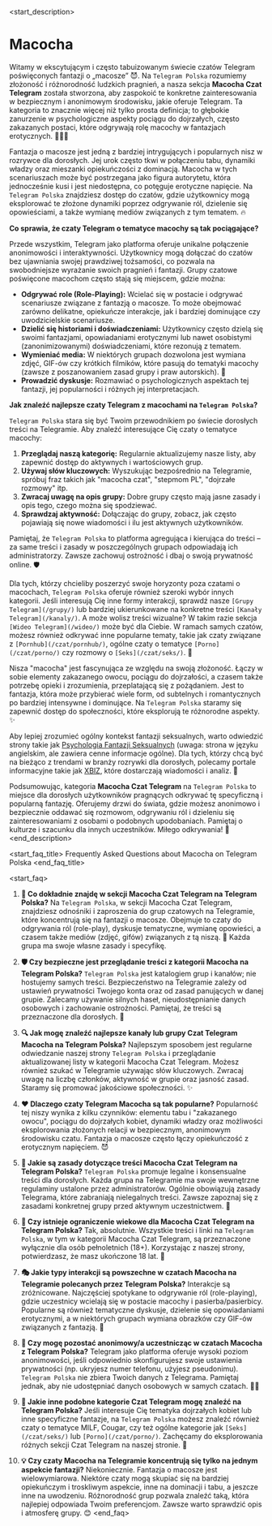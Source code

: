 <start_description>
# Macocha

Witamy w ekscytującym i często tabuizowanym świecie czatów Telegram poświęconych fantazji o „macosze” 😈. Na `Telegram Polska` rozumiemy złożoność i różnorodność ludzkich pragnień, a nasza sekcja **Macocha Czat Telegram** została stworzona, aby zaspokoić te konkretne zainteresowania w bezpiecznym i anonimowym środowisku, jakie oferuje Telegram. Ta kategoria to znacznie więcej niż tylko prosta definicja; to głębokie zanurzenie w psychologiczne aspekty pociągu do dojrzałych, często zakazanych postaci, które odgrywają rolę macochy w fantazjach erotycznych. 👩‍👦‍👦

Fantazja o macosze jest jedną z bardziej intrygujących i popularnych nisz w rozrywce dla dorosłych. Jej urok często tkwi w połączeniu tabu, dynamiki władzy oraz mieszanki opiekuńczości z dominacją. Macocha w tych scenariuszach może być postrzegana jako figura autorytetu, która jednocześnie kusi i jest niedostępna, co potęguje erotyczne napięcie. Na `Telegram Polska` znajdziesz dostęp do czatów, gdzie użytkownicy mogą eksplorować te złożone dynamiki poprzez odgrywanie ról, dzielenie się opowieściami, a także wymianę mediów związanych z tym tematem. 🔥

**Co sprawia, że czaty Telegram o tematyce macochy są tak pociągające?**

Przede wszystkim, Telegram jako platforma oferuje unikalne połączenie anonimowości i interaktywności. Użytkownicy mogą dołączać do czatów bez ujawniania swojej prawdziwej tożsamości, co pozwala na swobodniejsze wyrażanie swoich pragnień i fantazji. Grupy czatowe poświęcone macochom często stają się miejscem, gdzie można:
*   **Odgrywać role (Role-Playing):** Wcielać się w postacie i odgrywać scenariusze związane z fantazją o macosze. To może obejmować zarówno delikatne, opiekuńcze interakcje, jak i bardziej dominujące czy uwodzicielskie scenariusze.
*   **Dzielić się historiami i doświadczeniami:** Użytkownicy często dzielą się swoimi fantazjami, opowiadaniami erotycznymi lub nawet osobistymi (zanonimizowanymi) doświadczeniami, które rezonują z tematem.
*   **Wymieniać media:** W niektórych grupach dozwolona jest wymiana zdjęć, GIF-ów czy krótkich filmików, które pasują do tematyki macochy (zawsze z poszanowaniem zasad grupy i praw autorskich). 🔞
*   **Prowadzić dyskusje:** Rozmawiać o psychologicznych aspektach tej fantazji, jej popularności i różnych jej interpretacjach.

**Jak znaleźć najlepsze czaty Telegram z macochami na `Telegram Polska`?**

`Telegram Polska` stara się być Twoim przewodnikiem po świecie dorosłych treści na Telegramie. Aby znaleźć interesujące Cię czaty o tematyce macochy:
1.  **Przeglądaj naszą kategorię:** Regularnie aktualizujemy nasze listy, aby zapewnić dostęp do aktywnych i wartościowych grup.
2.  **Używaj słów kluczowych:** Wyszukując bezpośrednio na Telegramie, spróbuj fraz takich jak "macocha czat", "stepmom PL", "dojrzałe rozmowy" itp.
3.  **Zwracaj uwagę na opis grupy:** Dobre grupy często mają jasne zasady i opis tego, czego można się spodziewać.
4.  **Sprawdzaj aktywność:** Dołączając do grupy, zobacz, jak często pojawiają się nowe wiadomości i ilu jest aktywnych użytkowników.

Pamiętaj, że `Telegram Polska` to platforma agregująca i kierująca do treści – za same treści i zasady w poszczególnych grupach odpowiadają ich administratorzy. Zawsze zachowuj ostrożność i dbaj o swoją prywatność online. 🛡️

Dla tych, którzy chcieliby poszerzyć swoje horyzonty poza czatami o macochach, `Telegram Polska` oferuje również szeroki wybór innych kategorii. Jeśli interesują Cię inne formy interakcji, sprawdź nasze `[Grupy Telegram](/grupy/)` lub bardziej ukierunkowane na konkretne treści `[Kanały Telegram](/kanaly/)`. A może wolisz treści wizualne? W takim razie sekcja `[Wideo Telegram](/wideo/)` może być dla Ciebie. W ramach samych czatów, możesz również odkrywać inne popularne tematy, takie jak czaty związane z `[Pornhub](/czat/pornhub/)`, ogólne czaty o tematyce `[Porno](/czat/porno/)` czy rozmowy o `[Seks](/czat/seks/)`. 💬

Nisza "macocha" jest fascynująca ze względu na swoją złożoność. Łączy w sobie elementy zakazanego owocu, pociągu do dojrzałości, a czasem także potrzebę opieki i zrozumienia, przeplatającą się z pożądaniem. Jest to fantazja, która może przybierać wiele form, od subtelnych i romantycznych po bardziej intensywne i dominujące. Na `Telegram Polska` staramy się zapewnić dostęp do społeczności, które eksplorują te różnorodne aspekty. ✨

Aby lepiej zrozumieć ogólny kontekst fantazji seksualnych, warto odwiedzić strony takie jak [Psychologia Fantazji Seksualnych](https://www.psychologytoday.com/intl/basics/sexual-fantasy) (uwaga: strona w języku angielskim, ale zawiera cenne informacje ogólne). Dla tych, którzy chcą być na bieżąco z trendami w branży rozrywki dla dorosłych, polecamy portale informacyjne takie jak [XBIZ](https://www.xbiz.com), które dostarczają wiadomości i analiz. 🚀

Podsumowując, kategoria **Macocha Czat Telegram** na `Telegram Polska` to miejsce dla dorosłych użytkowników pragnących odkrywać tę specyficzną i popularną fantazję. Oferujemy drzwi do świata, gdzie możesz anonimowo i bezpiecznie oddawać się rozmowom, odgrywaniu ról i dzieleniu się zainteresowaniami z osobami o podobnych upodobaniach. Pamiętaj o kulturze i szacunku dla innych uczestników. Miłego odkrywania! 🍑
<end_description>

<start_faq_title>
Frequently Asked Questions about Macocha on Telegram Polska
<end_faq_title>

<start_faq>
1. **🤔 Co dokładnie znajdę w sekcji Macocha Czat Telegram na Telegram Polska?**
Na `Telegram Polska`, w sekcji Macocha Czat Telegram, znajdziesz odnośniki i zaproszenia do grup czatowych na Telegramie, które koncentrują się na fantazji o macosze. Obejmuje to czaty do odgrywania ról (role-play), dyskusje tematyczne, wymianę opowieści, a czasem także mediów (zdjęć, gifów) związanych z tą niszą. 💬 Każda grupa ma swoje własne zasady i specyfikę.

2. **🛡️ Czy bezpieczne jest przeglądanie treści z kategorii Macocha na Telegram Polska?**
`Telegram Polska` jest katalogiem grup i kanałów; nie hostujemy samych treści. Bezpieczeństwo na Telegramie zależy od ustawień prywatności Twojego konta oraz od zasad panujących w danej grupie. Zalecamy używanie silnych haseł, nieudostępnianie danych osobowych i zachowanie ostrożności. Pamiętaj, że treści są przeznaczone dla dorosłych. 🔞

3. **🔍 Jak mogę znaleźć najlepsze kanały lub grupy Czat Telegram Macocha na Telegram Polska?**
Najlepszym sposobem jest regularne odwiedzanie naszej strony `Telegram Polska` i przeglądanie aktualizowanej listy w kategorii Macocha Czat Telegram. Możesz również szukać w Telegramie używając słów kluczowych. Zwracaj uwagę na liczbę członków, aktywność w grupie oraz jasność zasad. Staramy się promować jakościowe społeczności. ✨

4. **❤️ Dlaczego czaty Telegram Macocha są tak popularne?**
Popularność tej niszy wynika z kilku czynników: elementu tabu i "zakazanego owocu", pociągu do dojrzałych kobiet, dynamiki władzy oraz możliwości eksplorowania złożonych relacji w bezpiecznym, anonimowym środowisku czatu. Fantazja o macosze często łączy opiekuńczość z erotycznym napięciem. 😈

5. **📜 Jakie są zasady dotyczące treści Macocha Czat Telegram na Telegram Polska?**
`Telegram Polska` promuje legalne i konsensualne treści dla dorosłych. Każda grupa na Telegramie ma swoje wewnętrzne regulaminy ustalone przez administratorów. Ogólnie obowiązują zasady Telegrama, które zabraniają nielegalnych treści. Zawsze zapoznaj się z zasadami konkretnej grupy przed aktywnym uczestnictwem. 🧐

6. **🔞 Czy istnieje ograniczenie wiekowe dla Macocha Czat Telegram na Telegram Polska?**
Tak, absolutnie. Wszystkie treści i linki na `Telegram Polska`, w tym w kategorii Macocha Czat Telegram, są przeznaczone wyłącznie dla osób pełnoletnich (18+). Korzystając z naszej strony, potwierdzasz, że masz ukończone 18 lat. 🛑

7. **🎭 Jakie typy interakcji są powszechne w czatach Macocha na Telegramie polecanych przez Telegram Polska?**
Interakcje są zróżnicowane. Najczęściej spotykane to odgrywanie ról (role-playing), gdzie uczestnicy wcielają się w postacie macochy i pasierba/pasierbicy. Popularne są również tematyczne dyskusje, dzielenie się opowiadaniami erotycznymi, a w niektórych grupach wymiana obrazków czy GIF-ów związanych z fantazją. 💋

8. **🤫 Czy mogę pozostać anonimowy/a uczestnicząc w czatach Macocha z Telegram Polska?**
Telegram jako platforma oferuje wysoki poziom anonimowości, jeśli odpowiednio skonfigurujesz swoje ustawienia prywatności (np. ukryjesz numer telefonu, użyjesz pseudonimu). `Telegram Polska` nie zbiera Twoich danych z Telegrama. Pamiętaj jednak, aby nie udostępniać danych osobowych w samych czatach. 🕵️‍♀️

9. **🔄 Jakie inne podobne kategorie Czat Telegram mogę znaleźć na Telegram Polska?**
Jeśli interesuje Cię tematyka dojrzałych kobiet lub inne specyficzne fantazje, na `Telegram Polska` możesz znaleźć również czaty o tematyce MILF, Cougar, czy też ogólne kategorie jak `[Seks](/czat/seks/)` lub `[Porno](/czat/porno/)`. Zachęcamy do eksplorowania różnych sekcji Czat Telegram na naszej stronie. 🚀

10. **💡 Czy czaty Macocha na Telegramie koncentrują się tylko na jednym aspekcie fantazji?**
Niekoniecznie. Fantazja o macosze jest wielowymiarowa. Niektóre czaty mogą skupiać się na bardziej opiekuńczym i troskliwym aspekcie, inne na dominacji i tabu, a jeszcze inne na uwodzeniu. Różnorodność grup pozwala znaleźć taką, która najlepiej odpowiada Twoim preferencjom. Zawsze warto sprawdzić opis i atmosferę grupy. 😊
<end_faq>